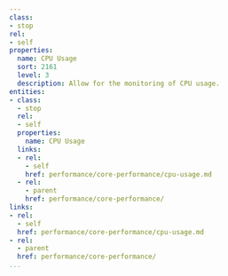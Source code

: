 ```yaml
---
class:
- stop
rel:
- self
properties:
  name: CPU Usage
  sort: 2161
  level: 3
  description: Allow for the monitoring of CPU usage.
entities:
- class:
  - stop
  rel:
  - self
  properties:
    name: CPU Usage
  links:
  - rel:
    - self
    href: performance/core-performance/cpu-usage.md
  - rel:
    - parent
    href: performance/core-performance/
links:
- rel:
  - self
  href: performance/core-performance/cpu-usage.md
- rel:
  - parent
  href: performance/core-performance/
...
```

